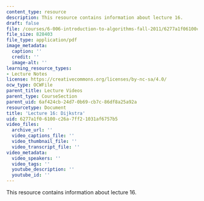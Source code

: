 ```yaml
---
content_type: resource
description: This resource contains information about lecture 16.
draft: false
file: /courses/6-006-introduction-to-algorithms-fall-2011/6277a1f06100c26a7ff21031af6757b5_MIT6_006F11_lec16.pdf
file_size: 828403
file_type: application/pdf
image_metadata:
  caption: ''
  credit: ''
  image-alt: ''
learning_resource_types:
- Lecture Notes
license: https://creativecommons.org/licenses/by-nc-sa/4.0/
ocw_type: OCWFile
parent_title: Lecture Videos
parent_type: CourseSection
parent_uid: 6af424cb-24d7-0b69-cb7c-86df8a25a92a
resourcetype: Document
title: 'Lecture 16: Dijkstra'
uid: 6277a1f0-6100-c26a-7ff2-1031af6757b5
video_files:
  archive_url: ''
  video_captions_file: ''
  video_thumbnail_file: ''
  video_transcript_file: ''
video_metadata:
  video_speakers: ''
  video_tags: ''
  youtube_description: ''
  youtube_id: ''
---
```

This resource contains information about lecture 16.